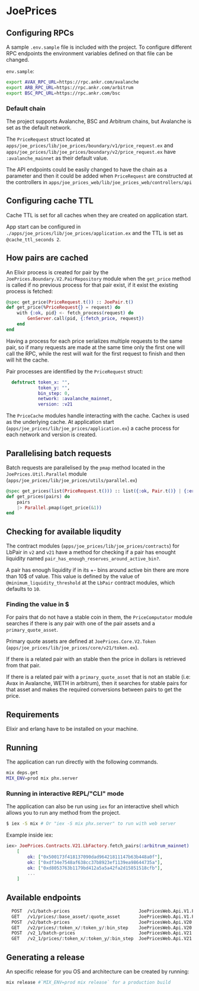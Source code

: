 # JoePrices

## Configuring RPCs

A sample `.env.sample` file is included with the project. To configure different RPC endpoints the environment variables defined on that file can be changed.

`env.sample`:
```bash
export AVAX_RPC_URL=https://rpc.ankr.com/avalanche
export ARB_RPC_URL=https://rpc.ankr.com/arbitrum
export BSC_RPC_URL=https://rpc.ankr.com/bsc
```

### Default chain

The project supports Avalanche, BSC and Arbitrum chains, but Avalanche is set as the default network.

The `PriceRequest` struct located at `apps/joe_prices/lib/joe_prices/boundary/v1/price_request.ex` and `apps/joe_prices/lib/joe_prices/boundary/v2/price_request.ex` have `:avalanche_mainnet` as their default value.

The API endpoints could be easily changed to have the chain as a parameter and then it could be added when `PriceRequest` are constructed at the controllers in `apps/joe_prices_web/lib/joe_prices_web/controllers/api`

## Configuring cache TTL

Cache TTL is set for all caches when they are created on application start. 

App start can be configured in `./apps/joe_prices/lib/joe_prices/application.ex` and the TTL is set as `@cache_ttl_seconds 2`.

## How pairs are cached

An Elixir process is created for pair by the `JoePrices.Boundary.V2.PairRepository` module when the `get_price` method is called if no previous process for that pair exist, if it exist the existing process is fetched:

```elixir
@spec get_price(PriceRequest.t()) :: JoePair.t()
def get_price(%PriceRequest{} = request) do
    with {:ok, pid} <- fetch_process(request) do
        GenServer.call(pid, {:fetch_price, request})
    end
end
```

Having a process for each price serializes multiple requests to the same pair, so if many requests are made at the same time only the first one will call the RPC, while the rest will wait for the first request to finish and then will hit the cache.

Pair processes are identified by the `PriceRequest` struct:
```elixir
  defstruct token_x: "",
            token_y: "",
            bin_step: 0,
            network: :avalanche_mainnet,
            version: :v21
```

The `PriceCache` modules handle interacting with the cache. Cachex is used as the underlying cache. At application start (`apps/joe_prices/lib/joe_prices/application.ex`) a cache process for each network and version is created.

## Parallelising batch requests

Batch requests are parallelised by the `pmap` method located in the `JoePrices.Util.Parallel` module (`apps/joe_prices/lib/joe_prices/utils/parallel.ex`)

```elixir
@spec get_prices(list(PriceRequest.t())) :: list({:ok, Pair.t()} | {:error, any()})
def get_prices(pairs) do
    pairs
    |> Parallel.pmap(&get_price(&1))
end
```

## Checking for available liqudity

The contract modules (`apps/joe_prices/lib/joe_prices/contracts`) for LbPair in `v2` and `v21` have a method for checking if a pair has enought liquidity named `pair_has_enough_reserves_around_active_bin?`.

A pair has enough liquidity if in its +- bins around active bin there are more than 10$ of value. This value is defined by the value of `@minimum_liquidity_threshold` at the `LbPair` contract modules, which defaults to `10`.

### Finding the value in $

For pairs that do not have a stable coin in them, the `PriceComputator` module searches if there is any pair with one of the pair assets and a `primary_quote_asset`. 

Primary quote assets are defined at `JoePrices.Core.V2.Token` (`apps/joe_prices/lib/joe_prices/core/v21/token.ex`).

If there is a related pair with an stable then the price in dollars is retrieved from that pair.

If there is a related pair with a `primary_quote_asset` that is not an stable (i.e: Avax in Avalanche, WETH in arbitrum), then it searches for stable pairs for that asset and makes the required conversions between pairs to get the price.

## Requirements

Elixir and erlang have to be installed on your machine.

## Running

The application can run directly with the following commands.

``` bash
mix deps.get
MIX_ENV=prod mix phx.server
```

### Running in interactive REPL/"CLI" mode

The application can also be run using `iex` for an interactive shell which allows you to run any method from the project.

```bash
$ iex -S mix # Or "iex -S mix phx.server" to run with web server
```

Example inside iex:
```elixir
iex> JoePrices.Contracts.V21.LbFactory.fetch_pairs(:arbitrum_mainnet)
    [
        ok: ["0x500173f418137090dad96421811147b63b448a0f"],
        ok: ["0xdf34e7548af638cc37b8923ef1139ea98644735a"],
        ok: ["0xd8053763b1179bd412a5a5a42fa2d15851518cfb"],
        ...
    ]
```

## Available endpoints

``` bash
  POST  /v1/batch-prices                          JoePricesWeb.Api.V1.PriceController :batch
  GET   /v1/prices/:base_asset/:quote_asset       JoePricesWeb.Api.V1.PriceController :index
  POST  /v2/batch-prices                          JoePricesWeb.Api.V20.PriceController :batch
  GET   /v2/prices/:token_x/:token_y/:bin_step    JoePricesWeb.Api.V20.PriceController :index
  POST  /v2_1/batch-prices                        JoePricesWeb.Api.V21.PriceController :batch
  GET   /v2_1/prices/:token_x/:token_y/:bin_step  JoePricesWeb.Api.V21.PriceController :index
```

## Generating a release

An specific release for you OS and architecture can be created by running:

```bash
mix release #`MIX_ENV=prod mix release` for a production build
```
